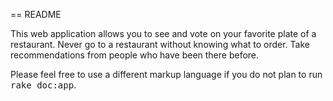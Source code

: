 == README

This web application allows you to see and vote on your favorite plate of a restaurant. Never go to a restaurant without knowing what to order. Take recommendations from people who have been there before. 

Please feel free to use a different markup language if you do not plan to run
<tt>rake doc:app</tt>.

